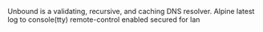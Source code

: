  Unbound is a validating, recursive, and caching DNS resolver.
 Alpine latest
 log to console(tty)
 remote-control enabled
 secured for lan
